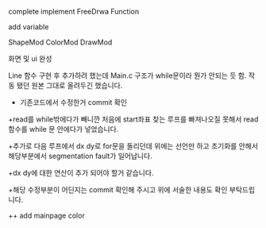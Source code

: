 complete implement FreeDrwa Function

add variable 

ShapeMod
ColorMod
DrawMod

화면 및 ui 완성

Line 함수 구현 후 추가하려 했는데
Main.c 구조가 while문이라 뭔가 안되는 듯 함.
작동 됐던 원본 그대로 올려두긴 했습니다.

+ 기존코드에서 수정한거 commit 확인

+read를 while밖에다가 빼니깐 처음에 start좌표 찾는 루프를 빠져나오질 못해서
read함수를 while 문 안에다가 넣었습니다.

+추가로 다음 루프에서 dx dy로 for문을 돌리던데
위에는 선언만 하고 초기화를 안해서 해당부분에서 segmentation fault가 일어납니다.

+dx dy에 대한 연산이 추가 되어야 할거 같습니다.

+해당 수정부분이 어딘지는 commit 확인해 주시고 
위에 서술한 내용도 확인 부탁드립니다.

++ add mainpage color
